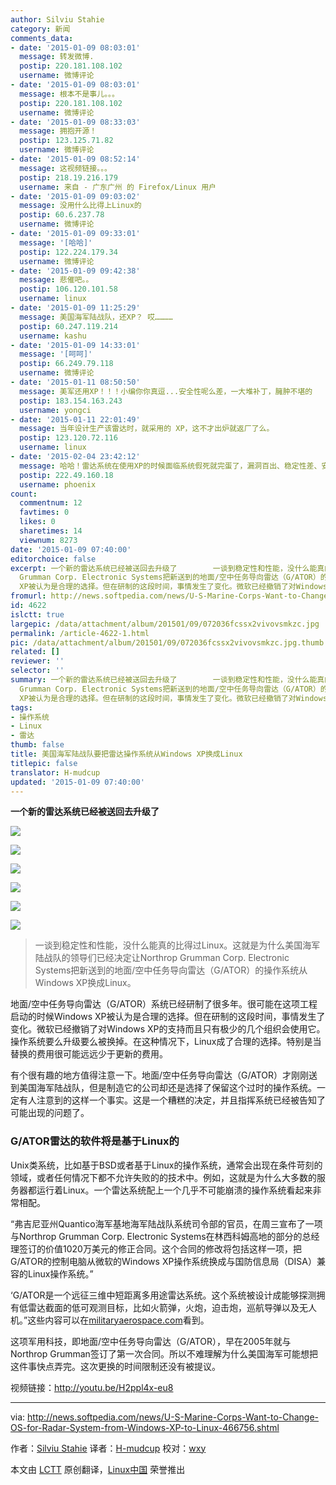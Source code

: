 ```yaml
---
author: Silviu Stahie
category: 新闻
comments_data:
- date: '2015-01-09 08:03:01'
  message: 转发微博.
  postip: 220.181.108.102
  username: 微博评论
- date: '2015-01-09 08:03:01'
  message: 根本不是事儿。。。
  postip: 220.181.108.102
  username: 微博评论
- date: '2015-01-09 08:33:03'
  message: 拥抱开源！
  postip: 123.125.71.82
  username: 微博评论
- date: '2015-01-09 08:52:14'
  message: 这视频链接。。。
  postip: 218.19.216.179
  username: 来自 - 广东广州 的 Firefox/Linux 用户
- date: '2015-01-09 09:03:02'
  message: 没用什么比得上Linux的
  postip: 60.6.237.78
  username: 微博评论
- date: '2015-01-09 09:33:01'
  message: '[哈哈]'
  postip: 122.224.179.34
  username: 微博评论
- date: '2015-01-09 09:42:38'
  message: 悲催吧。。
  postip: 106.120.101.58
  username: linux
- date: '2015-01-09 11:25:29'
  message: 美国海军陆战队，还XP？ 哎…………
  postip: 60.247.119.214
  username: kashu
- date: '2015-01-09 14:33:01'
  message: '[呵呵]'
  postip: 66.249.79.118
  username: 微博评论
- date: '2015-01-11 08:50:50'
  message: 美军还用XP！！！小编你你真逗...安全性呢么差，一大堆补丁，臃肿不堪的
  postip: 183.154.163.243
  username: yongci
- date: '2015-01-11 22:01:49'
  message: 当年设计生产该雷达时，就采用的 XP，这不才出炉就返厂了么。
  postip: 123.120.72.116
  username: linux
- date: '2015-02-04 23:42:12'
  message: 哈哈！雷达系统在使用XP的时候面临系统假死就完蛋了，漏洞百出、稳定性差、安全性差，用XP作为雷达系统的基
  postip: 222.49.160.18
  username: phoenix
count:
  commentnum: 12
  favtimes: 0
  likes: 0
  sharetimes: 14
  viewnum: 8273
date: '2015-01-09 07:40:00'
editorchoice: false
excerpt: 一个新的雷达系统已经被送回去升级了        一谈到稳定性和性能，没什么能真的比得过Linux。这就是为什么美国海军陆战队的领导们已经决定让Northrop
  Grumman Corp. Electronic Systems把新送到的地面/空中任务导向雷达（G/ATOR）的操作系统从Windows XP换成Linux。  地面/空中任务导向雷达（G/ATOR）系统已经研制了很多年。很可能在这项工程启动的时候Windows
  XP被认为是合理的选择。但在研制的这段时间，事情发生了变化。微软已经撤销了对Windows XP的支持而且只有极少的几个组织会使用它。操作系统要么升级要么被换掉。在这种情况下，L
fromurl: http://news.softpedia.com/news/U-S-Marine-Corps-Want-to-Change-OS-for-Radar-System-from-Windows-XP-to-Linux-466756.shtml
id: 4622
islctt: true
largepic: /data/attachment/album/201501/09/072036fcssx2vivovsmkzc.jpg
permalink: /article-4622-1.html
pic: /data/attachment/album/201501/09/072036fcssx2vivovsmkzc.jpg.thumb.jpg
related: []
reviewer: ''
selector: ''
summary: 一个新的雷达系统已经被送回去升级了        一谈到稳定性和性能，没什么能真的比得过Linux。这就是为什么美国海军陆战队的领导们已经决定让Northrop
  Grumman Corp. Electronic Systems把新送到的地面/空中任务导向雷达（G/ATOR）的操作系统从Windows XP换成Linux。  地面/空中任务导向雷达（G/ATOR）系统已经研制了很多年。很可能在这项工程启动的时候Windows
  XP被认为是合理的选择。但在研制的这段时间，事情发生了变化。微软已经撤销了对Windows XP的支持而且只有极少的几个组织会使用它。操作系统要么升级要么被换掉。在这种情况下，L
tags:
- 操作系统
- Linux
- 雷达
thumb: false
title: 美国海军陆战队要把雷达操作系统从Windows XP换成Linux
titlepic: false
translator: H-mudcup
updated: '2015-01-09 07:40:00'
---
```


**一个新的雷达系统已经被送回去升级了**


![](/data/attachment/album/201501/09/072036fcssx2vivovsmkzc.jpg)


![](/data/attachment/album/201501/09/072037y747zfc7iad4b4i4.jpg)


![](/data/attachment/album/201501/09/072038cb3zaepfwndzbavt.jpg)


![](/data/attachment/album/201501/09/072039tbobo5896oetroth.jpg)


![](/data/attachment/album/201501/09/072040ylp5upfvpe0p33fx.jpg)


![](/data/attachment/album/201501/09/072041b86aurzrzv3fu1vf.jpg)



> 
> 一谈到稳定性和性能，没什么能真的比得过Linux。这就是为什么美国海军陆战队的领导们已经决定让Northrop Grumman Corp. Electronic Systems把新送到的地面/空中任务导向雷达（G/ATOR）的操作系统从Windows XP换成Linux。
> 
> 
> 


地面/空中任务导向雷达（G/ATOR）系统已经研制了很多年。很可能在这项工程启动的时候Windows XP被认为是合理的选择。但在研制的这段时间，事情发生了变化。微软已经撤销了对Windows XP的支持而且只有极少的几个组织会使用它。操作系统要么升级要么被换掉。在这种情况下，Linux成了合理的选择。特别是当替换的费用很可能远远少于更新的费用。


有个很有趣的地方值得注意一下。地面/空中任务导向雷达（G/ATOR）才刚刚送到美国海军陆战队，但是制造它的公司却还是选择了保留这个过时的操作系统。一定有人注意到的这样一个事实。这是一个糟糕的决定，并且指挥系统已经被告知了可能出现的问题了。


### G/ATOR雷达的软件将是基于Linux的


Unix类系统，比如基于BSD或者基于Linux的操作系统，通常会出现在条件苛刻的领域，或者任何情况下都不允许失败的的技术中。例如，这就是为什么大多数的服务器都运行着Linux。一个雷达系统配上一个几乎不可能崩溃的操作系统看起来非常相配。


“弗吉尼亚州Quantico海军基地海军陆战队系统司令部的官员，在周三宣布了一项与Northrop Grumman Corp. Electronic Systems在林西科姆高地的部分的总经理签订的价值1020万美元的修正合同。这个合同的修改将包括这样一项，把G/ATOR的控制电脑从微软的Windows XP操作系统换成与国防信息局（DISA）兼容的Linux操作系统。”


‘G/ATOR是一个远征三维中短距离多用途雷达系统。这个系统被设计成能够探测拥有低雷达截面的低可观测目标，比如火箭弹，火炮，迫击炮，巡航导弹以及无人机。”这些内容可以在[militaryaerospace.com](http://www.militaryaerospace.com/articles/2014/12/gator-linux-software.html)看到。


这项军用科技，即地面/空中任务导向雷达（G/ATOR），早在2005年就与Northrop Grumman签订了第一次合同。所以不难理解为什么美国海军可能想把这件事快点弄完。这次更换的时间限制还没有被提议。


视频链接：<http://youtu.be/H2ppl4x-eu8>




---


via: <http://news.softpedia.com/news/U-S-Marine-Corps-Want-to-Change-OS-for-Radar-System-from-Windows-XP-to-Linux-466756.shtml>


作者：[Silviu Stahie](http://news.softpedia.com/editors/browse/silviu-stahie) 译者：[H-mudcup](https://github.com/H-mudcup) 校对：[wxy](https://github.com/wxy)


本文由 [LCTT](https://github.com/LCTT/TranslateProject) 原创翻译，[Linux中国](http://linux.cn/) 荣誉推出